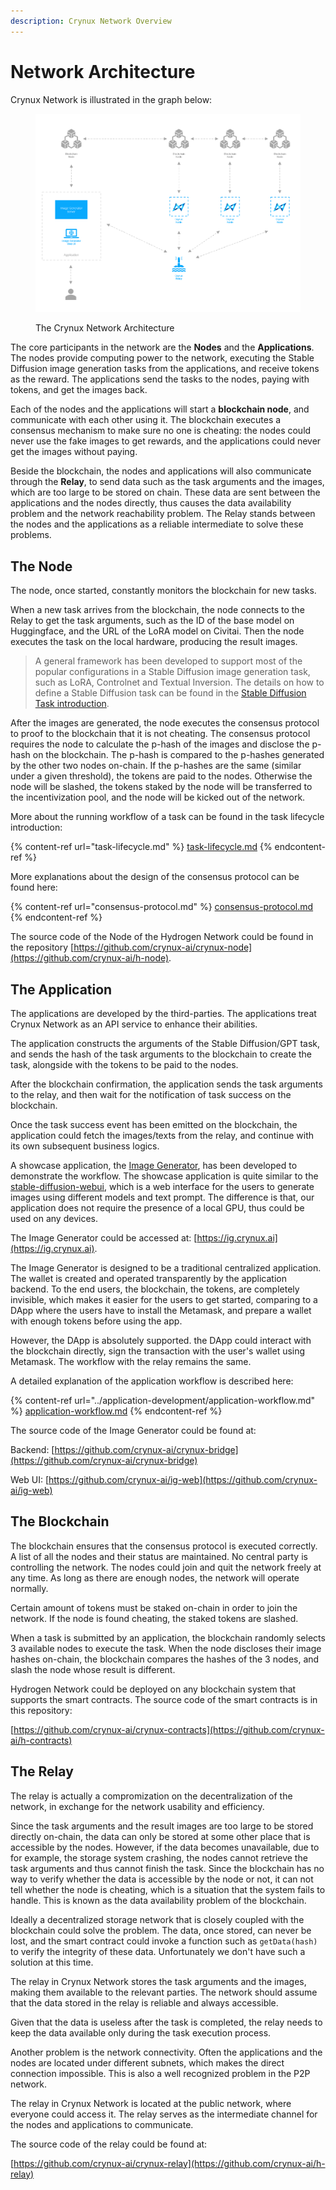 ```yaml
---
description: Crynux Network Overview
---
```


# Network Architecture

Crynux Network is illustrated in the graph below:

<figure><img src="../.gitbook/assets/hydrogen-architecture.png" alt=""><figcaption><p>The Crynux Network Architecture</p></figcaption></figure>

The core participants in the network are the **Nodes** and the **Applications**. The nodes provide computing power to the network, executing the Stable Diffusion image generation tasks from the applications, and receive tokens as the reward. The applications send the tasks to the nodes, paying with tokens, and get the images back.

Each of the nodes and the applications will start a **blockchain node**, and communicate with each other using it. The blockchain executes a consensus mechanism to make sure no one is cheating: the nodes could never use the fake images to get rewards, and the applications could never get the images without paying.

Beside the blockchain, the nodes and applications will also communicate through the **Relay**, to send data such as the task arguments and the images, which are too large to be stored on chain. These data are sent between the applications and the nodes directly, thus causes the data availability problem and the network reachability problem. The Relay stands between the nodes and the applications as a reliable intermediate to solve these problems.

## The Node

The node, once started, constantly monitors the blockchain for new tasks.

When a new task arrives from the blockchain, the node connects to the Relay to get the task arguments, such as the ID of the base model on Huggingface, and the URL of the LoRA model on Civitai. Then the node executes the task on the local hardware, producing the result images.

> A general framework has been developed to support most of the popular configurations in a Stable Diffusion image generation task, such as LoRA, Controlnet and Textual Inversion. The details on how to define a Stable Diffusion task can be found in the [Stable Diffusion Task introduction](../application-development/image-tasks/text-to-image-task.md).

After the images are generated, the node executes the consensus protocol to proof to the blockchain that it is not cheating. The consensus protocol requires the node to calculate the p-hash of the images and disclose the p-hash on the blockchain. The p-hash is compared to the p-hashes generated by the other two nodes on-chain. If the p-hashes are the same (similar under a given threshold), the tokens are paid to the nodes. Otherwise the node will be slashed, the tokens staked by the node will be transferred to the incentivization pool, and the node will be kicked out of the network.

More about the running workflow of a task can be found in the task lifecycle introduction:

{% content-ref url="task-lifecycle.md" %}
[task-lifecycle.md](task-lifecycle.md)
{% endcontent-ref %}

More explanations about the design of the consensus protocol can be found here:

{% content-ref url="consensus-protocol.md" %}
[consensus-protocol.md](consensus-protocol.md)
{% endcontent-ref %}

The source code of the Node of the Hydrogen Network could be found in the repository [https://github.com/crynux-ai/crynux-node](https://github.com/crynux-ai/h-node).

## The Application

The applications are developed by the third-parties. The applications treat Crynux Network as an API service to enhance their abilities.&#x20;

The application constructs the arguments of the Stable Diffusion/GPT task, and sends the hash of the task arguments to the blockchain to create the task, alongside with the tokens to be paid to the nodes.

After the blockchain confirmation, the application sends the task arguments to the relay, and then wait for the notification of task success on the blockchain.

Once the task success event has been emitted on the blockchain, the application could fetch the images/texts from the relay, and continue with its own subsequent business logics.

A showcase application, the [Image Generator](https://ig.crynux.ai), has been developed to demonstrate the workflow. The showcase application is quite similar to the [stable-diffusion-webui](https://github.com/AUTOMATIC1111/stable-diffusion-webui), which is a web interface for the users to generate images using different models and text prompt. The difference is that, our application does not require the presence of a local GPU, thus could be used on any devices.

The Image Generator could be accessed at: [https://ig.crynux.ai](https://ig.crynux.ai).

The Image Generator is designed to be a traditional centralized application. The wallet is created and operated transparently by the application backend. To the end users, the blockchain, the tokens, are completely invisible, which makes it easier for the users to get started, comparing to a DApp where the users have to install the Metamask, and prepare a wallet with enough tokens before using the app.

However, the DApp is absolutely supported. the DApp could interact with the blockchain directly, sign the transaction with the user's wallet using Metamask. The workflow with the relay remains the same.

A detailed explanation of the application workflow is described here:

{% content-ref url="../application-development/application-workflow.md" %}
[application-workflow.md](../application-development/application-workflow.md)
{% endcontent-ref %}

The source code of the Image Generator could be found at:

Backend: [https://github.com/crynux-ai/crynux-bridge](https://github.com/crynux-ai/crynux-bridge)

Web UI: [https://github.com/crynux-ai/ig-web](https://github.com/crynux-ai/ig-web)

## The Blockchain

The blockchain ensures that the consensus protocol is executed correctly. A list of all the nodes and their status are maintained. No central party is controlling the network. The nodes could join and quit the network freely at any time. As long as there are enough nodes, the network will operate normally.

Certain amount of tokens must be staked on-chain in order to join the network. If the node is found cheating, the staked tokens are slashed.

&#x20;When a task is submitted by an application, the blockchain randomly selects 3 available nodes to execute the task. When the node discloses their image hashes on-chain, the blockchain compares the hashes of the 3 nodes, and slash the node whose result is different.

Hydrogen Network could be deployed on any blockchain system that supports the smart contracts. The source code of the smart contracts is in this repository:

[https://github.com/crynux-ai/crynux-contracts](https://github.com/crynux-ai/h-contracts)

## The Relay

The relay is actually a compromization on the decentralization of the network, in exchange for the network usability and efficiency.

Since the task arguments and the result images are too large to be stored directly on-chain, the data can only be stored at some other place that is accessible by the nodes. However, if the data becomes unavailable, due to for example, the storage system crashing, the nodes cannot retrieve the task arguments and thus cannot finish the task. Since the blockchain has no way to verify whether the data is accessible by the node or not, it can not tell whether the node is cheating, which is a situation that the system fails to handle. This is known as the data availability problem of the blockchain.

Ideally a decentralized storage network that is closely coupled with the blockchain could solve the problem. The data, once stored, can never be lost, and the smart contract could invoke a function such as `getData(hash)` to verify the integrity of these data. Unfortunately we don't have such a solution at this time.

The relay in Crynux Network stores the task arguments and the images, making them available to the relevant parties. The network should assume that the data stored in the relay is reliable and always accessible.

Given that the data is useless after the task is completed, the relay needs to keep the data available only during the task execution process.

Another problem is the network connectivity. Often the applications and the nodes are located under different subnets, which makes the direct connection impossible. This is also a well recognized problem in the P2P network.

The relay in Crynux Network is located at the public network, where everyone could access it. The relay serves as the intermediate channel for the nodes and applications to communicate.

The source code of the relay could be found at:

[https://github.com/crynux-ai/crynux-relay](https://github.com/crynux-ai/h-relay)

